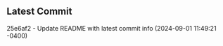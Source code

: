 
## Latest Commit
25e6af2 - Update README with latest commit info (2024-09-01 11:49:21 -0400) <Yunxi-Zhou>
